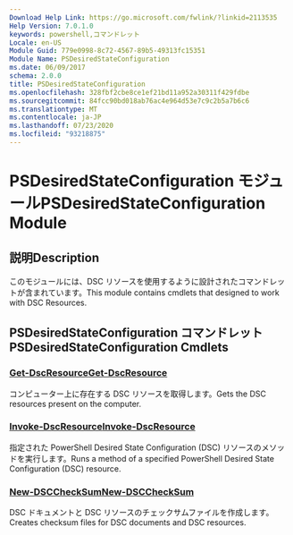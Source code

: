 ```yaml
---
Download Help Link: https://go.microsoft.com/fwlink/?linkid=2113535
Help Version: 7.0.1.0
keywords: powershell,コマンドレット
Locale: en-US
Module Guid: 779e0998-8c72-4567-89b5-49313fc15351
Module Name: PSDesiredStateConfiguration
ms.date: 06/09/2017
schema: 2.0.0
title: PSDesiredStateConfiguration
ms.openlocfilehash: 328fbf2cbe8ce1ef21bd11a952a30311f429fdbe
ms.sourcegitcommit: 84fcc90bd018ab76ac4e964d53e7c9c2b5a7b6c6
ms.translationtype: MT
ms.contentlocale: ja-JP
ms.lasthandoff: 07/23/2020
ms.locfileid: "93218875"
---
```

# <span data-ttu-id="a5584-103">PSDesiredStateConfiguration モジュール</span><span class="sxs-lookup"><span data-stu-id="a5584-103">PSDesiredStateConfiguration Module</span></span>

## <span data-ttu-id="a5584-104">説明</span><span class="sxs-lookup"><span data-stu-id="a5584-104">Description</span></span>
<span data-ttu-id="a5584-105">このモジュールには、DSC リソースを使用するように設計されたコマンドレットが含まれています。</span><span class="sxs-lookup"><span data-stu-id="a5584-105">This module contains cmdlets that designed to work with DSC Resources.</span></span>

## <span data-ttu-id="a5584-106">PSDesiredStateConfiguration コマンドレット</span><span class="sxs-lookup"><span data-stu-id="a5584-106">PSDesiredStateConfiguration Cmdlets</span></span>

### [<span data-ttu-id="a5584-107">Get-DscResource</span><span class="sxs-lookup"><span data-stu-id="a5584-107">Get-DscResource</span></span>](Get-DscResource.md)
<span data-ttu-id="a5584-108">コンピューター上に存在する DSC リソースを取得します。</span><span class="sxs-lookup"><span data-stu-id="a5584-108">Gets the DSC resources present on the computer.</span></span>

### [<span data-ttu-id="a5584-109">Invoke-DscResource</span><span class="sxs-lookup"><span data-stu-id="a5584-109">Invoke-DscResource</span></span>](Invoke-DscResource.md)
<span data-ttu-id="a5584-110">指定された PowerShell Desired State Configuration (DSC) リソースのメソッドを実行します。</span><span class="sxs-lookup"><span data-stu-id="a5584-110">Runs a method of a specified PowerShell Desired State Configuration (DSC) resource.</span></span>

### [<span data-ttu-id="a5584-111">New-DSCCheckSum</span><span class="sxs-lookup"><span data-stu-id="a5584-111">New-DSCCheckSum</span></span>](New-DSCCheckSum.md)
<span data-ttu-id="a5584-112">DSC ドキュメントと DSC リソースのチェックサムファイルを作成します。</span><span class="sxs-lookup"><span data-stu-id="a5584-112">Creates checksum files for DSC documents and DSC resources.</span></span>
